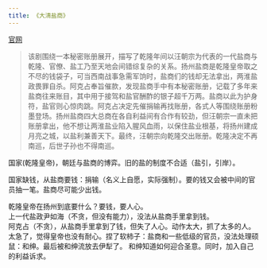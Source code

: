 ```yaml
---
title: 《大清盐商》
---
```

[官网](https://baike.baidu.com/item/%E5%A4%A7%E6%B8%85%E7%9B%90%E5%95%86/4642671)
> 该剧围绕一本秘密账册展开，描写了乾隆年间以汪朝宗为代表的一代盐商与乾隆、官僚、盐工乃至天地会间错综复杂的关系。扬州盐商是乾隆皇帝取之不尽的钱袋子，可当西南战事急需军饷时，盐商们的钱却无法拿出，两淮盐政畏罪自杀。阿克占奉旨催款，发现盐商手中有本秘密账册，记载了多年来盐商往来账目，其中用于接驾和盐官酬酢的银子超千万两。盐商以此为护身符，盐官则心惊肉跳。阿克占决定先催捐输再找账册，各式人等围绕账册粉墨登场。扬州盐商四大总商在各自利益间有合作有较劲，但汪朝宗一直未把账册拿出，他不想让两淮盐业陷入腥风血雨，以保住盐业根基，将扬州建成月亮之城，以盐利兼善天下。最终，汪朝宗向乾隆交出账册。乾隆决定不再南巡，后世子孙也不得南巡。

国家(乾隆皇帝)，朝廷与盐商的博弈。旧的盐的制度不合适（盐引，引岸）。

国家缺钱，从盐商要钱：捐输（名义上自愿，实际强制）。要的钱又会被中间的官员抽一笔。盐商尽可能少出钱。

乾隆皇帝在扬州到底要什么？要钱，要人心。  
上一代盐政尹如海（不贪，但没有能力），没法从盐商手里拿到钱。  
阿克占（不贪），从盐商手里拿到了钱，但失了人心。动作太大，抓了太多的人。太急了，觉得皇帝也没有耐心。捏了软柿子：盐商和一些低级的官员，没法处理硕鼠：和绅。最后被和绅流放去伊犁了。
和绅知道如何迎合圣意。同时，加入自己的利益诉求。
